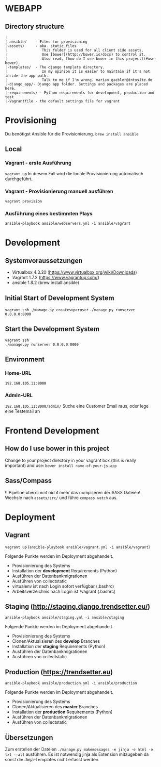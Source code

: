 # WEBAPP
## Directory structure

```text
|
|-ansible/    - Files for provisioning
|-assets/     - aka. static_files
|                This folder is used for all client side assets.
|                Use [bower](http://bower.io/docs) to control it.
|                Also read, [how do I use bower in this project](#use-bower).
|-templates/  - The django template directory.
|                In my opinion it is easier to maintain if it's not inside the app path.
|                Talk to me if I'm wrong. marian.gaebler@intosite.de
|-django_app/- Django app folder. Settings and packages are placed here.
|-requirements/ - Python requirements for development, production and test
|-Vagrantfile - the default settings file for vagrant
```

# Provisioning
Du benötigst Ansible für die Provisionierung.
``brew install ansible``

## Local
### Vagrant - erste Ausführung
``vagrant up``
In diesem Fall wird die locale Provisionierung automatisch durchgeführt.

### Vagrant - Provisionierung manuell ausführen
``vagrant provision``

### Ausführung eines bestimmten Plays
``ansible-playbook ansible/webservers.yml -i ansible/vagrant``


# Development
## Systemvoraussetzungen
* Virtualbox 4.3.20 (https://www.virtualbox.org/wiki/Downloads)
* Vagrant 1.7.2 (https://www.vagrantup.com/)
* ansible 1.8.2 (brew install ansible)

## Initial Start of Development System
``vagrant ssh``
``./manage.py createsuperuser``
``./manage.py runserver 0.0.0.0:8000``

## Start the Development System
```text
vagrant ssh
./manage.py runserver 0.0.0.0:8000
```

## Environment
### Home-URL
``192.168.105.11:8000``

### Admin-URL
``192.168.105.11:8000/admin/``
Suche eine Customer Email raus, oder lege eine Testemail an


# Frontend Development
## How do I use bower in this project <a name='use-bower' />
Change to your project directory in your vagrant box (this is really important) and use:
``bower install name-of-your-js-app``

## Sass/Compass
!! Pipeline übernimmt nicht mehr das compilieren der SASS Dateien!
Wechsle nach ``assets/src/`` und führe ``compass watch`` aus.


# Deployment
## Vagrant
``vagrant up`` (``ansible-playbook ansible/vagrant.yml -i ansible/vagrant``)

Folgende Punkte werden im Deployment abgehandelt.

* Provisionierung des Systems
* Installation der **development** Requirements (Python) 
* Ausführen der Datenbankmigrationen
* Ausführen von collectstatic
* virtualenv ist nach Login sofort verfügbar (.bashrc)
* Arbeitsverzeichnis nach Login ist /vagrant (.bashrc) 


## Staging (http://staging.django.trendsetter.eu/)
``ansible-playbook ansible/staging.yml -i ansible/staging``

Folgende Punkte werden im Deployment abgehandelt.

* Provisionierung des Systems
* Clonen/Aktualisieren des **develop** Branches
* Installation der **staging** Requirements (Python)
* Ausführen der Datenbankmigrationen
* Ausführen von collectstatic


## Production (https://trendsetter.eu)
``ansible-playbook ansible/production.yml -i ansible/production``

Folgende Punkte werden im Deployment abgehandelt.

* Provisionierung des Systems
* Clonen/Aktualisieren des **master** Branches
* Installation der **production** Requirements (Python)
* Ausführen der Datenbankmigrationen
* Ausführen von collectstatic


## Übersetzungen
Zum erstellen der Dateien 
``./manage.py makemessages -e jinja -e html -e txt --all`` 
ausführen. 
Es ist notwendig jinja als Extension mitzugeben da sonst die Jinja-Templates nicht erfasst werden.
